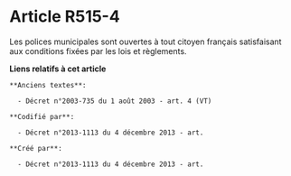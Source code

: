 # Article R515-4

Les polices municipales sont ouvertes à tout citoyen français satisfaisant aux conditions fixées par les lois et règlements.

**Liens relatifs à cet article**

	**Anciens textes**:

	  - Décret n°2003-735 du 1 août 2003 - art. 4 (VT)

	**Codifié par**:

	  - Décret n°2013-1113 du 4 décembre 2013 - art.

	**Créé par**:

	  - Décret n°2013-1113 du 4 décembre 2013 - art.
